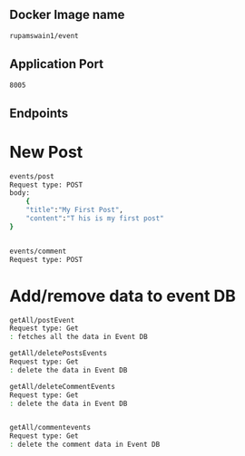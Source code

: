 ## Docker Image name



```bash
rupamswain1/event
```
## Application Port
```bash
8005
```

## Endpoints
# New Post
```bash
events/post
Request type: POST
body:
    {
    "title":"My First Post",
    "content":"T his is my first post"
}


events/comment
Request type: POST
```

# Add/remove data to event DB
```bash
getAll/postEvent
Request type: Get
: fetches all the data in Event DB

getAll/deletePostsEvents
Request type: Get
: delete the data in Event DB

getAll/deleteCommentEvents
Request type: Get
: delete the data in Event DB


getAll/commentevents
Request type: Get
: delete the comment data in Event DB
```